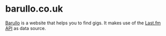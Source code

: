 # barullo.co.uk

<a href="http://barullo.co.uk">Barullo</a> is a website that helps you to find gigs. It makes use of the <a href="http://www.last.fm/api">Last.fm API</a> as data source.
